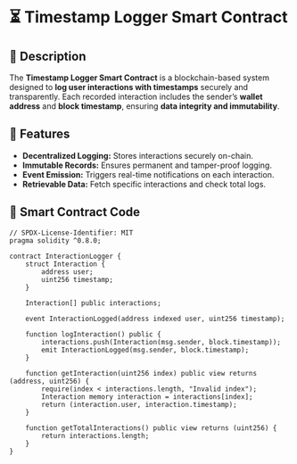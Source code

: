 # ⏳ Timestamp Logger Smart Contract  

## 📜 Description  
The **Timestamp Logger Smart Contract** is a blockchain-based system designed to **log user interactions with timestamps** securely and transparently. Each recorded interaction includes the sender’s **wallet address** and **block timestamp**, ensuring **data integrity and immutability**.  

## 🚀 Features  
- **Decentralized Logging:** Stores interactions securely on-chain.  
- **Immutable Records:** Ensures permanent and tamper-proof logging.  
- **Event Emission:** Triggers real-time notifications on each interaction.  
- **Retrievable Data:** Fetch specific interactions and check total logs.  

## 📂 Smart Contract Code  
```solidity
// SPDX-License-Identifier: MIT
pragma solidity ^0.8.0;

contract InteractionLogger {
    struct Interaction {
        address user;
        uint256 timestamp;
    }

    Interaction[] public interactions;

    event InteractionLogged(address indexed user, uint256 timestamp);

    function logInteraction() public {
        interactions.push(Interaction(msg.sender, block.timestamp));
        emit InteractionLogged(msg.sender, block.timestamp);
    }

    function getInteraction(uint256 index) public view returns (address, uint256) {
        require(index < interactions.length, "Invalid index");
        Interaction memory interaction = interactions[index];
        return (interaction.user, interaction.timestamp);
    }

    function getTotalInteractions() public view returns (uint256) {
        return interactions.length;
    }
}
